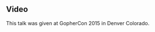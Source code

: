 <!--
{
"name" : "betting-the-company-on-go-and-winning",
"version" : "0.1",
"title" : "Betting the Company on Go and Winning",
"description" : "Since the very beginning CoreOS bet the farm on Go. But how did we do it? What challenges did we face?",
"homepage" : "https://www.youtube.com/embed/wqVbLlHqAeY",
"canonicalSource" : "https://www.youtube.com/embed/wqVbLlHqAeY",
"freshnessDate" : 2015-07-28,
"license" : "All Rights Reserved"
}
-->

<!-- @section -->

## Video

This talk was given at GopherCon 2015 in Denver Colorado.

<!-- @asset, "contentType": "outlearn/video", "provider": "youtube", "url": "https://www.youtube.com/embed/wqVbLlHqAeY" -->
